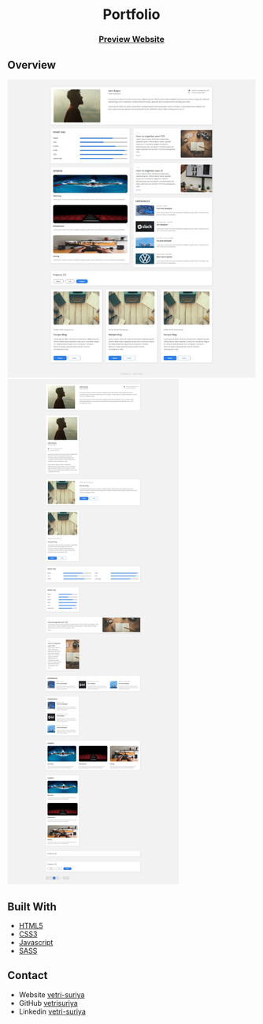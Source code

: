 <h1 align="center">Portfolio</h1>

<div align="center">
  <h3>
    <a href="https://vetri-suriya.web.app/devchallenges/portfolio/">Preview Website</a>
  </h3>
</div>

## Overview

![screenshot](screenshot__1.jpeg)
![screenshot](screenshot__2.jpeg)

## Built With

- [HTML5](#!)
- [CSS3](#!)
- [Javascript](#!)
- [SASS](https://sass-lang.com/)

## Contact

- Website [vetri-suriya](https://vetri-suriya.web.app/)
- GitHub [vetrisuriya](https://github.com/vetrisuriya)
- Linkedin [vetri-suriya](https://www.linkedin.com/in/vetri-suriya/)
